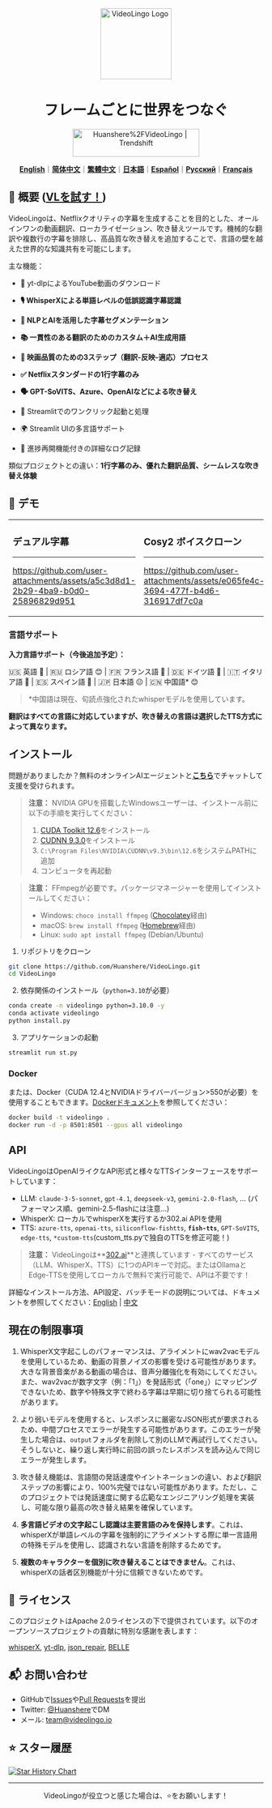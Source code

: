 <div align="center">

<img src="/docs/logo.png" alt="VideoLingo Logo" height="140">

# フレームごとに世界をつなぐ

<a href="https://trendshift.io/repositories/12200" target="_blank"><img src="https://trendshift.io/api/badge/repositories/12200" alt="Huanshere%2FVideoLingo | Trendshift" style="width: 250px; height: 55px;" width="250" height="55"/></a>

[**English**](/README.md)｜[**简体中文**](/translations/README.zh.md)｜[**繁體中文**](/translations/README.zh-TW.md)｜[**日本語**](/translations/README.ja.md)｜[**Español**](/translations/README.es.md)｜[**Русский**](/translations/README.ru.md)｜[**Français**](/translations/README.fr.md)

</div>

## 🌟 概要 ([VLを試す！](https://videolingo.io))

VideoLingoは、Netflixクオリティの字幕を生成することを目的とした、オールインワンの動画翻訳、ローカライゼーション、吹き替えツールです。機械的な翻訳や複数行の字幕を排除し、高品質な吹き替えを追加することで、言語の壁を越えた世界的な知識共有を可能にします。

主な機能：
- 🎥 yt-dlpによるYouTube動画のダウンロード

- **🎙️ WhisperXによる単語レベルの低誤認識字幕認識**

- **📝 NLPとAIを活用した字幕セグメンテーション**

- **📚 一貫性のある翻訳のためのカスタム＋AI生成用語**

- **🔄 映画品質のための3ステップ（翻訳-反映-適応）プロセス**

- **✅ Netflixスタンダードの1行字幕のみ**

- **🗣️ GPT-SoVITS、Azure、OpenAIなどによる吹き替え**

- 🚀 Streamlitでのワンクリック起動と処理

- 🌍 Streamlit UIの多言語サポート

- 📝 進捗再開機能付きの詳細なログ記録

類似プロジェクトとの違い：**1行字幕のみ、優れた翻訳品質、シームレスな吹き替え体験**

## 🎥 デモ

<table>
<tr>
<td width="33%">

### デュアル字幕
---
https://github.com/user-attachments/assets/a5c3d8d1-2b29-4ba9-b0d0-25896829d951

</td>
<td width="33%">

### Cosy2 ボイスクローン
---
https://github.com/user-attachments/assets/e065fe4c-3694-477f-b4d6-316917df7c0a

</td>
<td width="33%">

### GPT-SoVITS 吹き替え
---
https://github.com/user-attachments/assets/47d965b2-b4ab-4a0b-9d08-b49a7bf3508c

</td>
</tr>
</table>

### 言語サポート

**入力言語サポート（今後追加予定）：**

🇺🇸 英語 🤩 | 🇷🇺 ロシア語 😊 | 🇫🇷 フランス語 🤩 | 🇩🇪 ドイツ語 🤩 | 🇮🇹 イタリア語 🤩 | 🇪🇸 スペイン語 🤩 | 🇯🇵 日本語 😐 | 🇨🇳 中国語* 😊

> *中国語は現在、句読点強化されたwhisperモデルを使用しています。

**翻訳はすべての言語に対応していますが、吹き替えの言語は選択したTTS方式によって異なります。**

## インストール

問題がありましたか？無料のオンラインAIエージェントと[**こちら**](https://share.fastgpt.in/chat/share?shareId=066w11n3r9aq6879r4z0v9rh)でチャットして支援を受けられます。

> **注意：** NVIDIA GPUを搭載したWindowsユーザーは、インストール前に以下の手順を実行してください：
> 1. [CUDA Toolkit 12.6](https://developer.download.nvidia.com/compute/cuda/12.6.0/local_installers/cuda_12.6.0_560.76_windows.exe)をインストール
> 2. [CUDNN 9.3.0](https://developer.download.nvidia.com/compute/cudnn/9.3.0/local_installers/cudnn_9.3.0_windows.exe)をインストール
> 3. `C:\Program Files\NVIDIA\CUDNN\v9.3\bin\12.6`をシステムPATHに追加
> 4. コンピュータを再起動

> **注意：** FFmpegが必要です。パッケージマネージャーを使用してインストールしてください：
> - Windows: ```choco install ffmpeg``` ([Chocolatey](https://chocolatey.org/)経由)
> - macOS: ```brew install ffmpeg``` ([Homebrew](https://brew.sh/)経由)
> - Linux: ```sudo apt install ffmpeg``` (Debian/Ubuntu)

1. リポジトリをクローン

```bash
git clone https://github.com/Huanshere/VideoLingo.git
cd VideoLingo
```

2. 依存関係のインストール（`python=3.10`が必要）

```bash
conda create -n videolingo python=3.10.0 -y
conda activate videolingo
python install.py
```

3. アプリケーションの起動

```bash
streamlit run st.py
```

### Docker
または、Docker（CUDA 12.4とNVIDIAドライバーバージョン>550が必要）を使用することもできます。[Dockerドキュメント](/docs/pages/docs/docker.en-US.md)を参照してください：

```bash
docker build -t videolingo .
docker run -d -p 8501:8501 --gpus all videolingo
```

## API
VideoLingoはOpenAIライクなAPI形式と様々なTTSインターフェースをサポートしています：
- LLM: `claude-3-5-sonnet`, `gpt-4.1`, `deepseek-v3`, `gemini-2.0-flash`, ... (パフォーマンス順、gemini-2.5-flashには注意...)
- WhisperX: ローカルでwhisperXを実行するか302.ai APIを使用
- TTS: `azure-tts`, `openai-tts`, `siliconflow-fishtts`, **`fish-tts`**, `GPT-SoVITS`, `edge-tts`, `*custom-tts`(custom_tts.pyで独自のTTSを修正可能！)

> **注意：** VideoLingoは**[302.ai](https://gpt302.saaslink.net/C2oHR9)**と連携しています - すべてのサービス（LLM、WhisperX、TTS）に1つのAPIキーで対応。またはOllamaとEdge-TTSを使用してローカルで無料で実行可能で、APIは不要です！

詳細なインストール方法、API設定、バッチモードの説明については、ドキュメントを参照してください：[English](/docs/pages/docs/start.en-US.md) | [中文](/docs/pages/docs/start.zh-CN.md)

## 現在の制限事項

1. WhisperX文字起こしのパフォーマンスは、アライメントにwav2vacモデルを使用しているため、動画の背景ノイズの影響を受ける可能性があります。大きな背景音楽がある動画の場合は、音声分離強化を有効にしてください。また、wav2vacが数字文字（例：「1」）を発話形式（「one」）にマッピングできないため、数字や特殊文字で終わる字幕は早期に切り捨てられる可能性があります。

2. より弱いモデルを使用すると、レスポンスに厳密なJSON形式が要求されるため、中間プロセスでエラーが発生する可能性があります。このエラーが発生した場合は、`output`フォルダを削除して別のLLMで再試行してください。そうしないと、繰り返し実行時に前回の誤ったレスポンスを読み込んで同じエラーが発生します。

3. 吹き替え機能は、言語間の発話速度やイントネーションの違い、および翻訳ステップの影響により、100%完璧ではない可能性があります。ただし、このプロジェクトでは発話速度に関する広範なエンジニアリング処理を実装し、可能な限り最高の吹き替え結果を確保しています。

4. **多言語ビデオの文字起こし認識は主要言語のみを保持します**。これは、whisperXが単語レベルの字幕を強制的にアライメントする際に単一言語用の特殊モデルを使用し、認識されない言語を削除するためです。

5. **複数のキャラクターを個別に吹き替えることはできません**。これは、whisperXの話者区別機能が十分に信頼できないためです。

## 📄 ライセンス

このプロジェクトはApache 2.0ライセンスの下で提供されています。以下のオープンソースプロジェクトの貢献に特別な感謝を表します：

[whisperX](https://github.com/m-bain/whisperX), [yt-dlp](https://github.com/yt-dlp/yt-dlp), [json_repair](https://github.com/mangiucugna/json_repair), [BELLE](https://github.com/LianjiaTech/BELLE)

## 📬 お問い合わせ

- GitHubで[Issues](https://github.com/Huanshere/VideoLingo/issues)や[Pull Requests](https://github.com/Huanshere/VideoLingo/pulls)を提出
- Twitter: [@Huanshere](https://twitter.com/Huanshere)でDM
- メール: team@videolingo.io

## ⭐ スター履歴

[![Star History Chart](https://api.star-history.com/svg?repos=Huanshere/VideoLingo&type=Timeline)](https://star-history.com/#Huanshere/VideoLingo&Timeline)

---

<p align="center">VideoLingoが役立つと感じた場合は、⭐️をお願いします！</p> 
